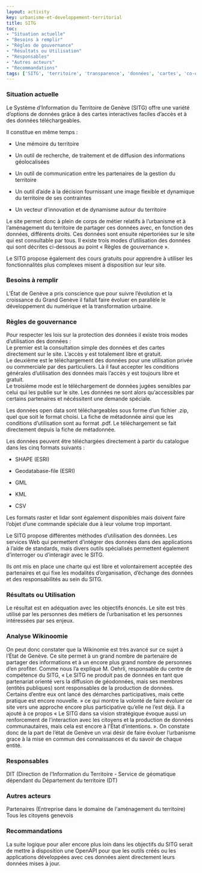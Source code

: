 ```yaml
---
layout: activity
key: urbanisme-et-developpement-territorial
title: SITG
toc:
- "Situation actuelle"
- "Besoins à remplir"
- "Règles de gouvernance"
- "Résultats ou Utilisation"
- "Responsables"
- "Autres acteurs"
- "Recommandations"
tags: ['SITG', 'territoire', 'transparence', 'données', 'cartes', 'co-opération', 'complete']
---
```


### Situation actuelle

Le Système d’Information du Territoire de Genève (SITG) offre une variété d’options de données grâce à des cartes interactives faciles d’accès et à des données téléchargeables.

Il constitue en même temps :

*	Une mémoire du territoire

*	Un outil de recherche, de traitement et de diffusion des informations géolocalisées

*	Un outil de communication entre les partenaires de la gestion du territoire

*	Un outil d’aide à la décision fournissant une image flexible et dynamique du territoire de ses contraintes

*	Un vecteur d’innovation et de dynamisme autour du territoire 

Le site permet donc à plein de corps de métier relatifs à l’urbanisme et à l’aménagement du territoire de partager ces données avec, en fonction des données, différents droits. Ces données sont ensuite répertoriées sur le site qui est consultable par tous. Il existe trois modes d’utilisation des données qui sont décrites ci-dessous au point « Règles de gouvernance ».

Le SITG propose également des cours gratuits pour apprendre à utiliser les fonctionnalités plus complexes misent à disposition sur leur site.

### Besoins à remplir

L’État de Genève a pris conscience que pour suivre l’évolution et la croissance du Grand Genève il fallait faire évoluer en parallèle le développement du numérique et la transformation urbaine.

### Règles de gouvernance

Pour respecter les lois sur la protection des données il existe trois modes d’utilisation des données :  
Le premier est la consultation simple des données et des cartes directement sur le site. L’accès y est totalement libre et gratuit.  
Le deuxième est le téléchargement des données pour une utilisation privée ou commerciale par des particuliers. Là il faut accepter les conditions générales d’utilisation des données mais l’accès y est toujours libre et gratuit.  
Le troisième mode est le téléchargement de données jugées sensibles par celui qui les publie sur le site. Les données ne sont alors qu’accessibles par certains partenaires et nécéssitent une demande spéciale.  

Les données open data sont téléchargeables sous forme d’un fichier .zip, quel que soit le format choisi. La fiche de métadonnée ainsi que les conditions d’utilisation sont au format .pdf. Le téléchargement se fait directement depuis la fiche de métadonnée.

Les données peuvent être téléchargées directement à partir du catalogue dans les cinq formats suivants :

*	SHAPE (ESRI)

*	Geodatabase-file (ESRI)

*	GML

*	KML

*	CSV

Les formats raster et lidar sont également disponibles mais doivent faire l’objet d’une commande spéciale due à leur volume trop important.  

Le SITG propose différentes méthodes d’utilisation des données. Les services Web qui permettent d’intégrer des données dans des applications à l’aide de standards, mais divers outils spécialisés permettent également d’interroger ou d’interagir avec le SITG. 

Ils ont mis en place une charte qui est libre et volontairement acceptée des partenaires et qui fixe les modalités d’organisation, d’échange des données et des responsabilités au sein du SITG.

### Résultats ou Utilisation

Le résultat est en adéquation avec les objectifs énoncés. Le site est très utilisé par les personnes des métiers de l’urbanisation et les personnes intéressées par ses enjeux.

### Analyse Wikinoomie

On peut donc constater que la Wikinomie est très avancé sur ce sujet à l’État de Genève.  Ce site permet à un grand nombre de partenaire de partager des informations et à un encore plus grand nombre de personnes d’en profiter. Comme nous l’a expliqué M.  Oehrli, responsable du centre de compétence du SITG, « Le SITG ne produit pas de données en tant que partenariat orienté vers la diffusion de géodonnées, mais ses membres (entités publiques) sont responsables de la production de données. Certains d’entre eux ont lancé des démarches participatives, mais cette pratique est encore nouvelle. » ce qui montre la volonté de faire évoluer ce site vers une approche encore plus participative qu’elle ne l’est déjà. Il a ajouté à ce propos « Le SITG dans sa vision stratégique évoque aussi un renforcement de l’interaction avec les citoyens et la production de données communautaires, mais cela est encore à l’État d’intentions. ». On constate donc de la part de l’état de Genève un vrai désir de faire évoluer l’urbanisme grace à la mise en commun des connaissances et du savoir de chaque entité.

### Responsables

DIT (Direction de l'Information du Territoire - Service de géomatique dépendant du Département du territoire (DT)

### Autres acteurs

Partenaires (Entreprise dans le domaine de l'aménagement du territoire)  
Tous les citoyens genevois

### Recommandations

La suite logique pour aller encore plus loin dans les objectifs du SITG serait de mettre à disposition une OpenAPI pour que les outils créés ou les applications développées avec ces données aient directement leurs données mises à jour. 